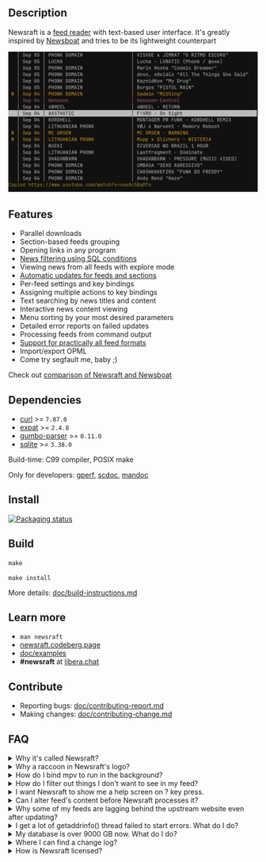 ## Description

Newsraft is a [feed reader](https://en.wikipedia.org/wiki/News_aggregator) with
text-based user interface. It's greatly inspired by
[Newsboat](https://www.newsboat.org) and tries to be its lightweight counterpart

![Newsraft in action](doc/newsraft.png)

## Features

* Parallel downloads
* Section-based feeds grouping
* Opening links in any program
* [News filtering using SQL conditions](https://newsraft.codeberg.page/#item-rule_(*))
* Viewing news from all feeds with explore mode
* [Automatic updates for feeds and sections](https://newsraft.codeberg.page/#reload-period_(*))
* Per-feed settings and key bindings
* Assigning multiple actions to key bindings
* Text searching by news titles and content
* Interactive news content viewing
* Menu sorting by your most desired parameters
* Detailed error reports on failed updates
* Processing feeds from command output
* [Support for practically all feed formats](https://newsraft.codeberg.page/#FORMATS_SUPPORT)
* Import/export OPML
* Come try segfault me, baby ;)

Check out [comparison of Newsraft and Newsboat](https://codeberg.org/newsraft/newsraft/src/branch/main/doc/comparison-newsboat.md)

## Dependencies

* [curl](https://curl.se) >= `7.87.0`
* [expat](https://github.com/libexpat/libexpat) >= `2.4.8`
* [gumbo-parser](https://codeberg.org/gumbo-parser/gumbo-parser) >= `0.11.0`
* [sqlite](https://www.sqlite.org) >= `3.38.0`

Build-time: C99 compiler, POSIX make

Only for developers: [gperf](https://www.gnu.org/software/gperf), [scdoc](https://git.sr.ht/~sircmpwn/scdoc), [mandoc](https://mandoc.bsd.lv)

## Install

[![Packaging status](https://repology.org/badge/vertical-allrepos/newsraft.svg?columns=4)](https://repology.org/project/newsraft/versions)

## Build

```
make
```
```
make install
```

More details: [doc/build-instructions.md](https://codeberg.org/newsraft/newsraft/src/branch/main/doc/build-instructions.md)

## Learn more

* `man newsraft`
* [newsraft.codeberg.page](https://newsraft.codeberg.page)
* [doc/examples](https://codeberg.org/newsraft/newsraft/src/branch/main/doc/examples)
* **#newsraft** at [libera.chat](https://libera.chat)

## Contribute

* Reporting bugs: [doc/contributing-report.md](https://codeberg.org/newsraft/newsraft/src/branch/main/doc/contributing-report.md)
* Making changes: [doc/contributing-change.md](https://codeberg.org/newsraft/newsraft/src/branch/main/doc/contributing-change.md)

## FAQ

<details>
	<summary>Why it's called Newsraft?</summary>
	This is a rip-off of <a href="https://www.newsboat.org">Newsboat</a>, replacing "boat" with "raft", which emphasizes a smaller codebase.
</details>

<details>
	<summary>Why a raccoon in Newsraft's logo?</summary>
	Because he's cute, dummy. You should call him Malin.
</details>

<details>
	<summary>How do I bind mpv to run in the background?</summary>
	<pre>bind m exec setsid mpv --terminal=no "%l" &amp;</pre>
</details>

<details>
	<summary>How do I filter out things I don't want to see in my feed?</summary>
	See <a href="https://newsraft.codeberg.page/#item-rule_(*)">item-rule</a> setting.
</details>

<details>
	<summary>I want Newsraft to show me a help screen on ? key press.</summary>
	Easy. Just put this into your <code>config</code> file:
	<pre>bind ? exec man newsraft</pre>
</details>

<details>
	<summary>Can I alter feed's content before Newsraft processes it?</summary>
	Yes, you can do practically anything before Newsraft takes over. It's done
	via shell interlayer: any shell command in between of <code>$(</code>
	and <code>)</code> will be executed on reload and its standard output will
	be taken for a feed content. Here are examples of such feeds:<br><br>
	<pre>$(gemget -sq gemini://example.org/feed.xml) "Simple blog"</pre>
	<pre>$($HOME/bin/html2rss http://example.org/index.html) "Local news"</pre>
</details>

<details>
	<summary>Why some of my feeds are lagging behind the upstream website even after updating?</summary>
	Some web servers ask Newsraft to withhold content to reduce network load. Newsraft fulfills these web server wishes by default. There are settings to disable Newsraft's respect for web servers and make it a bad boy, if you are that kind of person.
</details>

<details>
	<summary>I get a lot of getaddrinfo() thread failed to start errors. What do I do?</summary>
	Usually it happens because your setup can't handle many concurrent DNS resolves. Try to reduce the value of <code>download-max-connections</code> setting.
</details>

<details>
	<summary>My database is over 9000 GB now. What do I do?</summary>
	<ul>
		<li>Set capacity limit on some of your heavy feeds via <a href="https://newsraft.codeberg.page/#item-limit_(*)">item-limit</a> setting</li>
		<li>Delete cache of feeds you unsubscribed from with <code>newsraft -e purge-abandoned</code></li>
	</ul>
</details>

<details>
	<summary>Where I can find a change log?</summary>
	See <a href="https://codeberg.org/newsraft/newsraft/src/branch/main/doc/changes.md">doc/changes.md</a> file.
</details>

<details>
	<summary>How is Newsraft licensed?</summary>
	The license is <a href="https://codeberg.org/newsraft/newsraft/src/branch/main/doc/license.txt">ISC</a> because its name is sweet.
</details>
